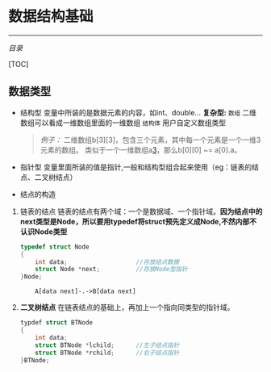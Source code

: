 # 数据结构基础
---
*目录*

[TOC]

## 数据类型
- 结构型
    变量中所装的是数据元素的内容，如int、double...
    **复杂型:**
    `数组`   二维数组可以看成一维数组里面的一维数组
    `结构体`   用户自定义数组类型
    >*例子：*
    二维数组b[3][3]，包含三个元素，其中每一个元素是一个一维3元素的数组。
    类似于一个一维数组a[3](内部元素的含有a、b、c,3个int元素的struct)，那么b[0][0] ~= a[0].a。

- 指针型
    变量里面所装的值是指针,一般和结构型组合起来使用（eg：链表的结点、二叉树结点）

- 结点的构造
1. 链表的结点
    链表的结点有两个域：一个是数据域、一个指针域。**因为结点中的next类型是Node，所以要用typedef将struct预先定义成Node,不然内部不认识Node类型**
    ```C
    typedef struct Node
    {
        int data;                   //存放结点数据
        struct Node *next;          //存放Node型指针
    }Node;
    ```
    ```graphLR
        A[data next]-.->B[data next]
    ```
2. **二叉树结点**
    在链表结点的基础上，再加上一个指向同类型的指针域。
    ```C
    typdef struct BTNode
    {
        int data;
        struct BTNode *lchild;      //左子结点指针
        struct BTNode *rchild;      //右子结点指针
    }BTNode;
    ```
